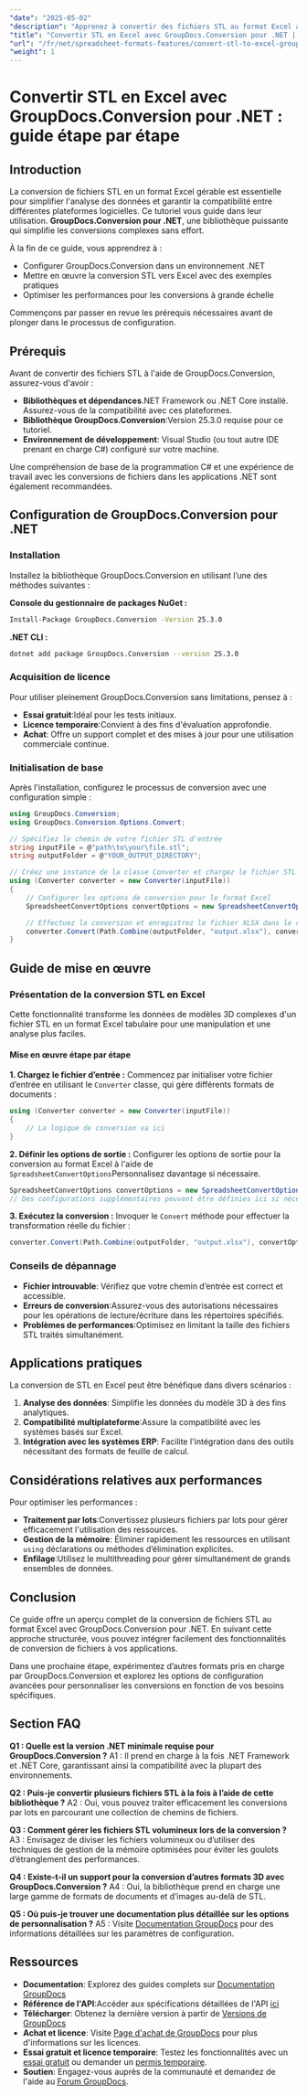 ```yaml
---
"date": "2025-05-02"
"description": "Apprenez à convertir des fichiers STL au format Excel avec GroupDocs.Conversion pour .NET. Ce guide étape par étape simplifie l'analyse des données et garantit la compatibilité logicielle."
"title": "Convertir STL en Excel avec GroupDocs.Conversion pour .NET | Guide étape par étape"
"url": "/fr/net/spreadsheet-formats-features/convert-stl-to-excel-groupdocs-net/"
"weight": 1
---
```


# Convertir STL en Excel avec GroupDocs.Conversion pour .NET : guide étape par étape

## Introduction

La conversion de fichiers STL en un format Excel gérable est essentielle pour simplifier l'analyse des données et garantir la compatibilité entre différentes plateformes logicielles. Ce tutoriel vous guide dans leur utilisation. **GroupDocs.Conversion pour .NET**, une bibliothèque puissante qui simplifie les conversions complexes sans effort.

À la fin de ce guide, vous apprendrez à :
- Configurer GroupDocs.Conversion dans un environnement .NET
- Mettre en œuvre la conversion STL vers Excel avec des exemples pratiques
- Optimiser les performances pour les conversions à grande échelle

Commençons par passer en revue les prérequis nécessaires avant de plonger dans le processus de configuration.

## Prérequis

Avant de convertir des fichiers STL à l'aide de GroupDocs.Conversion, assurez-vous d'avoir :
- **Bibliothèques et dépendances**.NET Framework ou .NET Core installé. Assurez-vous de la compatibilité avec ces plateformes.
- **Bibliothèque GroupDocs.Conversion**:Version 25.3.0 requise pour ce tutoriel.
- **Environnement de développement**: Visual Studio (ou tout autre IDE prenant en charge C#) configuré sur votre machine.

Une compréhension de base de la programmation C# et une expérience de travail avec les conversions de fichiers dans les applications .NET sont également recommandées.

## Configuration de GroupDocs.Conversion pour .NET

### Installation

Installez la bibliothèque GroupDocs.Conversion en utilisant l’une des méthodes suivantes :

**Console du gestionnaire de packages NuGet :**
```bash
Install-Package GroupDocs.Conversion -Version 25.3.0
```

**.NET CLI :**
```bash
dotnet add package GroupDocs.Conversion --version 25.3.0
```

### Acquisition de licence

Pour utiliser pleinement GroupDocs.Conversion sans limitations, pensez à :
- **Essai gratuit**:Idéal pour les tests initiaux.
- **Licence temporaire**:Convient à des fins d'évaluation approfondie.
- **Achat**: Offre un support complet et des mises à jour pour une utilisation commerciale continue.

### Initialisation de base

Après l'installation, configurez le processus de conversion avec une configuration simple :
```csharp
using GroupDocs.Conversion;
using GroupDocs.Conversion.Options.Convert;

// Spécifiez le chemin de votre fichier STL d'entrée
string inputFile = @"path\to\your\file.stl";
string outputFolder = @"YOUR_OUTPUT_DIRECTORY";

// Créez une instance de la classe Converter et chargez le fichier STL
using (Converter converter = new Converter(inputFile))
{
    // Configurer les options de conversion pour le format Excel
    SpreadsheetConvertOptions convertOptions = new SpreadsheetConvertOptions();

    // Effectuez la conversion et enregistrez le fichier XLSX dans le répertoire de sortie
    converter.Convert(Path.Combine(outputFolder, "output.xlsx"), convertOptions);
}
```

## Guide de mise en œuvre

### Présentation de la conversion STL en Excel

Cette fonctionnalité transforme les données de modèles 3D complexes d'un fichier STL en un format Excel tabulaire pour une manipulation et une analyse plus faciles.

#### Mise en œuvre étape par étape

**1. Chargez le fichier d’entrée :**
Commencez par initialiser votre fichier d’entrée en utilisant le `Converter` classe, qui gère différents formats de documents :
```csharp
using (Converter converter = new Converter(inputFile))
{
    // La logique de conversion va ici
}
```

**2. Définir les options de sortie :**
Configurer les options de sortie pour la conversion au format Excel à l'aide de `SpreadsheetConvertOptions`Personnalisez davantage si nécessaire.
```csharp
SpreadsheetConvertOptions convertOptions = new SpreadsheetConvertOptions();
// Des configurations supplémentaires peuvent être définies ici si nécessaire
```

**3. Exécutez la conversion :**
Invoquer le `Convert` méthode pour effectuer la transformation réelle du fichier :
```csharp
converter.Convert(Path.Combine(outputFolder, "output.xlsx"), convertOptions);
```

### Conseils de dépannage
- **Fichier introuvable**: Vérifiez que votre chemin d’entrée est correct et accessible.
- **Erreurs de conversion**:Assurez-vous des autorisations nécessaires pour les opérations de lecture/écriture dans les répertoires spécifiés.
- **Problèmes de performances**:Optimisez en limitant la taille des fichiers STL traités simultanément.

## Applications pratiques

La conversion de STL en Excel peut être bénéfique dans divers scénarios :
1. **Analyse des données**: Simplifie les données du modèle 3D à des fins analytiques.
2. **Compatibilité multiplateforme**:Assure la compatibilité avec les systèmes basés sur Excel.
3. **Intégration avec les systèmes ERP**: Facilite l'intégration dans des outils nécessitant des formats de feuille de calcul.

## Considérations relatives aux performances

Pour optimiser les performances :
- **Traitement par lots**:Convertissez plusieurs fichiers par lots pour gérer efficacement l'utilisation des ressources.
- **Gestion de la mémoire**: Éliminer rapidement les ressources en utilisant `using` déclarations ou méthodes d’élimination explicites.
- **Enfilage**:Utilisez le multithreading pour gérer simultanément de grands ensembles de données.

## Conclusion

Ce guide offre un aperçu complet de la conversion de fichiers STL au format Excel avec GroupDocs.Conversion pour .NET. En suivant cette approche structurée, vous pouvez intégrer facilement des fonctionnalités de conversion de fichiers à vos applications.

Dans une prochaine étape, expérimentez d’autres formats pris en charge par GroupDocs.Conversion et explorez les options de configuration avancées pour personnaliser les conversions en fonction de vos besoins spécifiques.

## Section FAQ

**Q1 : Quelle est la version .NET minimale requise pour GroupDocs.Conversion ?**
A1 : Il prend en charge à la fois .NET Framework et .NET Core, garantissant ainsi la compatibilité avec la plupart des environnements.

**Q2 : Puis-je convertir plusieurs fichiers STL à la fois à l’aide de cette bibliothèque ?**
A2 : Oui, vous pouvez traiter efficacement les conversions par lots en parcourant une collection de chemins de fichiers.

**Q3 : Comment gérer les fichiers STL volumineux lors de la conversion ?**
A3 : Envisagez de diviser les fichiers volumineux ou d’utiliser des techniques de gestion de la mémoire optimisées pour éviter les goulots d’étranglement des performances.

**Q4 : Existe-t-il un support pour la conversion d’autres formats 3D avec GroupDocs.Conversion ?**
A4 : Oui, la bibliothèque prend en charge une large gamme de formats de documents et d’images au-delà de STL.

**Q5 : Où puis-je trouver une documentation plus détaillée sur les options de personnalisation ?**
A5 : Visite [Documentation GroupDocs](https://docs.groupdocs.com/conversion/net/) pour des informations détaillées sur les paramètres de configuration.

## Ressources
- **Documentation**: Explorez des guides complets sur [Documentation GroupDocs](https://docs.groupdocs.com/conversion/net/)
- **Référence de l'API**:Accéder aux spécifications détaillées de l'API [ici](https://reference.groupdocs.com/conversion/net/)
- **Télécharger**: Obtenez la dernière version à partir de [Versions de GroupDocs](https://releases.groupdocs.com/conversion/net/)
- **Achat et licence**: Visite [Page d'achat de GroupDocs](https://purchase.groupdocs.com/buy) pour plus d'informations sur les licences.
- **Essai gratuit et licence temporaire**: Testez les fonctionnalités avec un [essai gratuit](https://releases.groupdocs.com/conversion/net/) ou demander un [permis temporaire](https://purchase.groupdocs.com/temporary-license/).
- **Soutien**: Engagez-vous auprès de la communauté et demandez de l'aide au [Forum GroupDocs](https://forum.groupdocs.com/c/conversion/10).